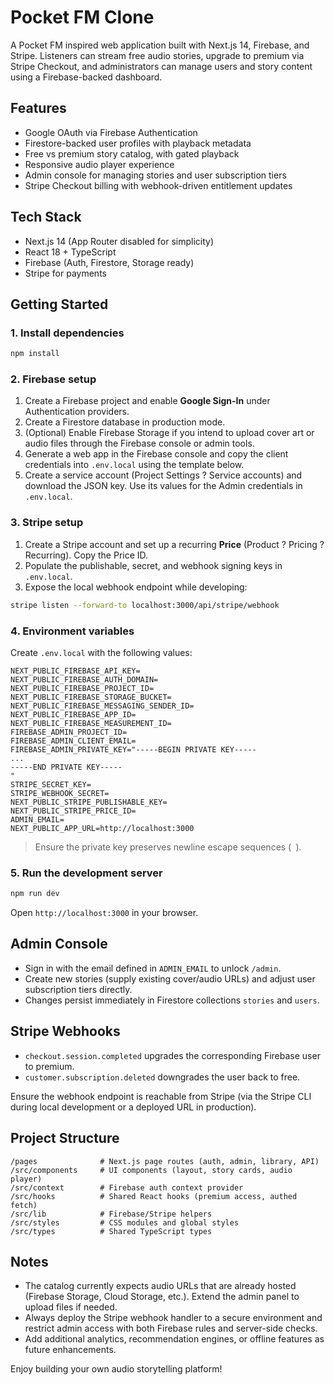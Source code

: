 # Pocket FM Clone

A Pocket FM inspired web application built with Next.js 14, Firebase, and Stripe. Listeners can stream free audio stories, upgrade to premium via Stripe Checkout, and administrators can manage users and story content using a Firebase-backed dashboard.

## Features

- Google OAuth via Firebase Authentication
- Firestore-backed user profiles with playback metadata
- Free vs premium story catalog, with gated playback
- Responsive audio player experience
- Admin console for managing stories and user subscription tiers
- Stripe Checkout billing with webhook-driven entitlement updates

## Tech Stack

- Next.js 14 (App Router disabled for simplicity)
- React 18 + TypeScript
- Firebase (Auth, Firestore, Storage ready)
- Stripe for payments

## Getting Started

### 1. Install dependencies

```bash
npm install
```

### 2. Firebase setup

1. Create a Firebase project and enable **Google Sign-In** under Authentication providers.
2. Create a Firestore database in production mode.
3. (Optional) Enable Firebase Storage if you intend to upload cover art or audio files through the Firebase console or admin tools.
4. Generate a web app in the Firebase console and copy the client credentials into `.env.local` using the template below.
5. Create a service account (Project Settings ? Service accounts) and download the JSON key. Use its values for the Admin credentials in `.env.local`.

### 3. Stripe setup

1. Create a Stripe account and set up a recurring **Price** (Product ? Pricing ? Recurring). Copy the Price ID.
2. Populate the publishable, secret, and webhook signing keys in `.env.local`.
3. Expose the local webhook endpoint while developing:

```bash
stripe listen --forward-to localhost:3000/api/stripe/webhook
```

### 4. Environment variables

Create `.env.local` with the following values:

```
NEXT_PUBLIC_FIREBASE_API_KEY=
NEXT_PUBLIC_FIREBASE_AUTH_DOMAIN=
NEXT_PUBLIC_FIREBASE_PROJECT_ID=
NEXT_PUBLIC_FIREBASE_STORAGE_BUCKET=
NEXT_PUBLIC_FIREBASE_MESSAGING_SENDER_ID=
NEXT_PUBLIC_FIREBASE_APP_ID=
NEXT_PUBLIC_FIREBASE_MEASUREMENT_ID=
FIREBASE_ADMIN_PROJECT_ID=
FIREBASE_ADMIN_CLIENT_EMAIL=
FIREBASE_ADMIN_PRIVATE_KEY="-----BEGIN PRIVATE KEY-----
...
-----END PRIVATE KEY-----
"
STRIPE_SECRET_KEY=
STRIPE_WEBHOOK_SECRET=
NEXT_PUBLIC_STRIPE_PUBLISHABLE_KEY=
NEXT_PUBLIC_STRIPE_PRICE_ID=
ADMIN_EMAIL=
NEXT_PUBLIC_APP_URL=http://localhost:3000
```

> Ensure the private key preserves newline escape sequences (`
`).

### 5. Run the development server

```bash
npm run dev
```

Open `http://localhost:3000` in your browser.

## Admin Console

- Sign in with the email defined in `ADMIN_EMAIL` to unlock `/admin`.
- Create new stories (supply existing cover/audio URLs) and adjust user subscription tiers directly.
- Changes persist immediately in Firestore collections `stories` and `users`.

## Stripe Webhooks

- `checkout.session.completed` upgrades the corresponding Firebase user to premium.
- `customer.subscription.deleted` downgrades the user back to free.

Ensure the webhook endpoint is reachable from Stripe (via the Stripe CLI during local development or a deployed URL in production).

## Project Structure

```
/pages              # Next.js page routes (auth, admin, library, API)
/src/components     # UI components (layout, story cards, audio player)
/src/context        # Firebase auth context provider
/src/hooks          # Shared React hooks (premium access, authed fetch)
/src/lib            # Firebase/Stripe helpers
/src/styles         # CSS modules and global styles
/src/types          # Shared TypeScript types
```

## Notes

- The catalog currently expects audio URLs that are already hosted (Firebase Storage, Cloud Storage, etc.). Extend the admin panel to upload files if needed.
- Always deploy the Stripe webhook handler to a secure environment and restrict admin access with both Firebase rules and server-side checks.
- Add additional analytics, recommendation engines, or offline features as future enhancements.

Enjoy building your own audio storytelling platform!

